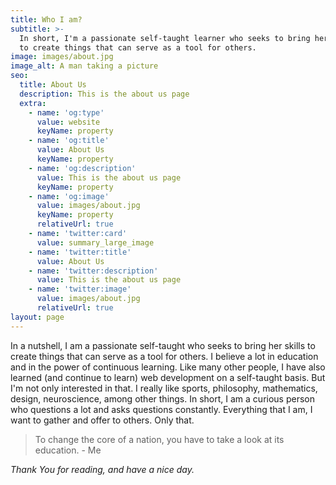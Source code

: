 ```yaml
---
title: Who I am?
subtitle: >-
  In short, I'm a passionate self-taught learner who seeks to bring her skills
  to create things that can serve as a tool for others.
image: images/about.jpg
image_alt: A man taking a picture
seo:
  title: About Us
  description: This is the about us page
  extra:
    - name: 'og:type'
      value: website
      keyName: property
    - name: 'og:title'
      value: About Us
      keyName: property
    - name: 'og:description'
      value: This is the about us page
      keyName: property
    - name: 'og:image'
      value: images/about.jpg
      keyName: property
      relativeUrl: true
    - name: 'twitter:card'
      value: summary_large_image
    - name: 'twitter:title'
      value: About Us
    - name: 'twitter:description'
      value: This is the about us page
    - name: 'twitter:image'
      value: images/about.jpg
      relativeUrl: true
layout: page
---
```

In a nutshell, I am a passionate self-taught who seeks to bring her skills to create things that can serve as a tool for others.
I believe a lot in education and in the power of continuous learning.
Like many other people, I have also learned (and continue to learn) web development on a self-taught basis.
But I'm not only interested in that. I really like sports, philosophy, mathematics, design, neuroscience, among other things. In short, I am a curious person who questions a lot and asks questions constantly. Everything that I am, I want to gather and offer to others. Only that.

> To change the core of a nation, you have to take a look at its education. - Me



*Thank You for reading, and have a nice day.*
